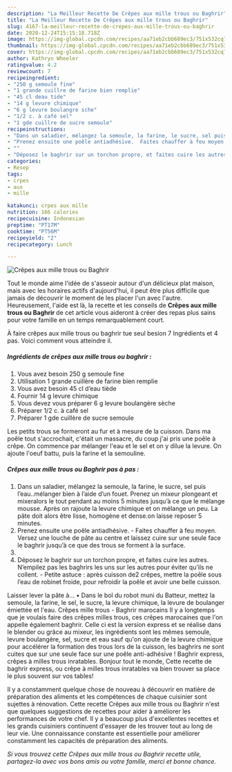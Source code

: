 ```yaml
---
description: "La Meilleur Recette De Crêpes aux mille trous ou Baghrir"
title: "La Meilleur Recette De Crêpes aux mille trous ou Baghrir"
slug: 4167-la-meilleur-recette-de-crepes-aux-mille-trous-ou-baghrir
date: 2020-12-24T15:15:18.718Z
image: https://img-global.cpcdn.com/recipes/aa71eb2cbb689ec3/751x532cq70/crepes-aux-mille-trous-ou-baghrir-photo-principale-de-la-recette.jpg
thumbnail: https://img-global.cpcdn.com/recipes/aa71eb2cbb689ec3/751x532cq70/crepes-aux-mille-trous-ou-baghrir-photo-principale-de-la-recette.jpg
cover: https://img-global.cpcdn.com/recipes/aa71eb2cbb689ec3/751x532cq70/crepes-aux-mille-trous-ou-baghrir-photo-principale-de-la-recette.jpg
author: Kathryn Wheeler
ratingvalue: 4.2
reviewcount: 7
recipeingredient:
- "250 g semoule fine"
- "1 grande cuillre de farine bien remplie"
- "45 cl deau tide"
- "14 g levure chimique"
- "6 g levure boulangre sche"
- "1/2 c. à café sel"
- "1 gde cuillre de sucre semoule"
recipeinstructions:
- "Dans un saladier, mélangez la semoule, la farine, le sucre, sel puis l’eau..mélanger bien à l’aide d’un fouet. Prenez un mixeur plongeant et mixeralors le tout pendant au moins 5 minutes jusqu’à ce que le mélange mousse. Après on rajoute la levure chimique et on mélange un peu. La pâte doit alors être lisse, homogène et dense.on laisse reposer 5 minutes."
- "Prenez ensuite une poêle antiadhésive.  Faites chauffer à feu moyen. Versez une louche de pâte au centre et laissez cuire sur une seule face le baghrir jusqu’à ce que des trous se forment à la surface."
- ""
- "Déposez le baghrir sur un torchon propre, et faites cuire les autres. N’empilez pas les baghrirs les uns sur les autres pour éviter qu’ils ne collent. Petite astuce : après cuisson de2 crêpes, mettre la poêle sous l’eau de robinet froide, pour refroidir la poêle et avoir une belle cuisson."
categories:
- Resep
tags:
- crpes
- aux
- mille

katakunci: crpes aux mille 
nutrition: 166 calories
recipecuisine: Indonesian
preptime: "PT17M"
cooktime: "PT56M"
recipeyield: "2"
recipecategory: Lunch

---
```



![Crêpes aux mille trous ou Baghrir](https://img-global.cpcdn.com/recipes/aa71eb2cbb689ec3/751x532cq70/crepes-aux-mille-trous-ou-baghrir-photo-principale-de-la-recette.jpg)

Tout le monde aime l'idée de s'asseoir autour d'un délicieux plat maison, mais avec les horaires actifs d'aujourd'hui, il peut être plus difficile que jamais de découvrir le moment de les placer l'un avec l'autre. Heureusement, l'aide est là, la recette et les conseils de <strong> Crêpes aux mille trous ou Baghrir </strong> de cet article vous aideront à créer des repas plus sains pour votre famille en un temps remarquablement court.

<!--inarticleads1-->

À faire crêpes aux mille trous ou baghrir tue seul besion 7 Ingrédients et 4 pas. Voici comment vous atteindre il.

##### Ingrédients de crêpes aux mille trous ou baghrir :

1. Vous avez besoin 250 g semoule fine
1. Utilisation 1 grande cuillère de farine bien remplie
1. Vous avez besoin 45 cl d’eau tiède
1. Fournir 14 g levure chimique
1. Vous devez vous préparer 6 g levure boulangère sèche
1. Préparer 1/2 c. à café sel
1. Préparer 1 gde cuillère de sucre semoule


Les petits trous se formeront au fur et à mesure de la cuisson. Dans ma poêle tout s&#39;accrochait, c&#39;était un massacre, du coup j&#39;ai pris une poêle à crêpe. On commence par mélanger l&#39;eau et le sel et on y dilue la levure. On ajoute l&#39;oeuf battu, puis la farine et la semouline. 

<!--inarticleads2-->

##### Crêpes aux mille trous ou Baghrir pas à pas :

1. Dans un saladier, mélangez la semoule, la farine, le sucre, sel puis l’eau..mélanger bien à l’aide d’un fouet. Prenez un mixeur plongeant et mixeralors le tout pendant au moins 5 minutes jusqu’à ce que le mélange mousse. Après on rajoute la levure chimique et on mélange un peu. La pâte doit alors être lisse, homogène et dense.on laisse reposer 5 minutes.
1. Prenez ensuite une poêle antiadhésive.  - Faites chauffer à feu moyen. Versez une louche de pâte au centre et laissez cuire sur une seule face le baghrir jusqu’à ce que des trous se forment à la surface.
1. 
1. Déposez le baghrir sur un torchon propre, et faites cuire les autres. N’empilez pas les baghrirs les uns sur les autres pour éviter qu’ils ne collent. - Petite astuce : après cuisson de2 crêpes, mettre la poêle sous l’eau de robinet froide, pour refroidir la poêle et avoir une belle cuisson.


Laisser lever la pâte à… • Dans le bol du robot muni du Batteur, mettez la semoule, la farine, le sel, le sucre, la levure chimique, la levure de boulanger émiettée et l&#39;eau. Crêpes mille trous - Baghrir marocains Il y a longtemps que je voulais faire des crêpes milles trous, ces crêpes marocaines que l&#39;on appelle également baghrir. Celle ci est la version express et se réalise dans le blender ou grâce au mixeur, les ingrédients sont les mêmes semoule, levure boulangère, sel, sucre et eau sauf qu&#39;on ajoute de la levure chimique pour accélérer la formation des trous lors de la cuisson, les baghrirs ne sont cuites que sur une seule face sur une poêle anti-adhésive ! Baghrir express, crêpes à milles trous inratables. Bonjour tout le monde, Cette recette de baghrir express, ou crêpe à milles trous inratables va bien trouver sa place le plus souvent sur vos tables! 

<!--inarticleads1-->

<p>
Il y a constamment quelque chose de nouveau à découvrir en matière de préparation des aliments et les compétences de chaque cuisinier sont sujettes à rénovation. Cette recette Crêpes aux mille trous ou Baghrir n'est que quelques suggestions de recettes pour aider à améliorer les performances de votre chef. Il y a beaucoup plus d'excellentes recettes et les grands cuisiniers continuent d'essayer de les trouver tout au long de leur vie. Une connaissance constante est essentielle pour améliorer constamment les capacités de préparation des aliments.
</p>

<p>
<i>Si vous trouvez cette Crêpes aux mille trous ou Baghrir recette utile, partagez-la avec vos bons amis ou votre famille, merci et bonne chance.</i>
</p>
